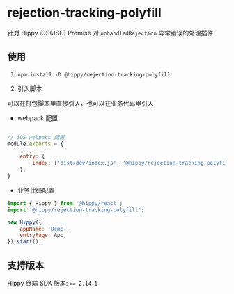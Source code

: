 # rejection-tracking-polyfill

针对 Hippy iOS(JSC) Promise 对 `unhandledRejection` 异常错误的处理插件

## 使用

1. `npm install -D @hippy/rejection-tracking-polyfill`

2. 引入脚本

可以在打包脚本里直接引入，也可以在业务代码里引入

+ webpack 配置
```javascript

// iOS webpack 配置
module.exports = {
    ...,
    entry: {
        index: ['dist/dev/index.js', '@hippy/rejection-tracking-polyfill']
    },
}
```
+ 业务代码配置
```javascript
import { Hippy } from '@hippy/react';
import '@hippy/rejection-tracking-polyfill';

new Hippy({
    appName: 'Demo',
    entryPage: App,
}).start();
```

## 支持版本

Hippy 终端 SDK 版本: `>= 2.14.1`

